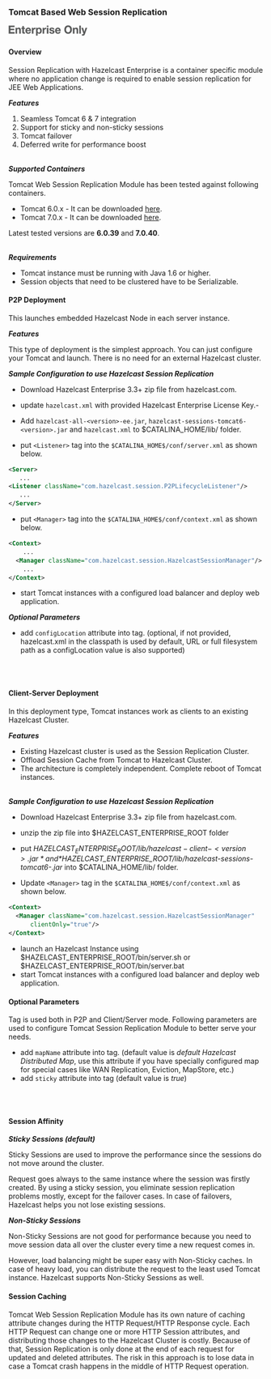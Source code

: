 
### Tomcat Based Web Session Replication

![](images/enterprise-onlycopy.jpg)

#### Overview

Session Replication with Hazelcast Enterprise is a container specific module where no application change is required to enable session replication for JEE Web Applications. 

***Features***

1. Seamless Tomcat 6 & 7 integration
2. Support for sticky and non-sticky sessions
3. Tomcat failover
4. Deferred write for performance boost
<br></br>

***Supported Containers***

Tomcat Web Session Replication Module has been tested against following containers.

- Tomcat 6.0.x - It can be downloaded [here](http://tomcat.apache.org/download-60.cgi).
- Tomcat 7.0.x - It can be downloaded [here](http://tomcat.apache.org/download-70.cgi).

Latest tested versions are **6.0.39** and **7.0.40**.
<br></br>

***Requirements***

 - Tomcat instance must be running with Java 1.6 or higher.
 - Session objects that need to be clustered have to be Serializable.

#### P2P Deployment

This launches embedded Hazelcast Node in each server instance.

***Features***

This type of deployment is the simplest approach. You can just configure your Tomcat and launch. There is no need for an  external Hazelcast cluster.

***Sample Configuration to use Hazelcast Session Replication***

- Download Hazelcast Enterprise 3.3+ zip file from hazelcast.com.
- update `hazelcast.xml` with provided Hazelcast Enterprise License Key.- 
- Add `hazelcast-all-<version>-ee.jar`, `hazelcast-sessions-tomcat6-<version>.jar` and `hazelcast.xml` to $CATALINA_HOME/lib/ folder.

- put `<Listener>` tag into the `$CATALINA_HOME$/conf/server.xml` as shown below.

 ```xml
<Server>
	...
 <Listener className="com.hazelcast.session.P2PLifecycleListener"/>
    ...
</Server>
```

- put `<Manager>` tag into the `$CATALINA_HOME$/conf/context.xml` as shown below.

```xml
<Context>
	...
  <Manager className="com.hazelcast.session.HazelcastSessionManager"/>
    ...
</Context>
```

- start Tomcat instances with a configured load balancer and deploy web application.

***Optional <Listener> Parameters***
- add `configLocation` attribute into <Listener> tag. (optional, if not provided, hazelcast.xml in the classpath is used by default, URL or full filesystem path as a configLocation value is also supported)

<br></br>

#### Client-Server Deployment

In this deployment type, Tomcat instances work as clients to an existing Hazelcast Cluster.

***Features***

-	Existing Hazelcast cluster is used as the Session Replication Cluster.
-	Offload Session Cache from Tomcat to Hazelcast Cluster.
-	The architecture is completely independent. Complete reboot of Tomcat instances.
<br></br>

***Sample Configuration to use Hazelcast Session Replication***

- Download Hazelcast Enterprise 3.3+ zip file from hazelcast.com.
- unzip the zip file into $HAZELCAST_ENTERPRISE_ROOT folder
- put *$HAZELCAST_ENTERPRISE_ROOT/lib/hazelcast-client-<version>.jar* and *$HAZELCAST_ENTERPRISE_ROOT/lib/hazelcast-sessions-tomcat6-<version>.jar* into $CATALINA_HOME/lib/ folder.

- Update `<Manager>` tag in the `$CATALINA_HOME$/conf/context.xml` as shown below.

```xml
<Context>
  <Manager className="com.hazelcast.session.HazelcastSessionManager"
      clientOnly="true"/>
</Context>
```
- launch an Hazelcast Instance using $HAZELCAST_ENTERPRISE_ROOT/bin/server.sh or $HAZELCAST_ENTERPRISE_ROOT/bin/server.bat
- start Tomcat instances with a configured load balancer and deploy web application.


#### Optional <Manager> Parameters

<Manager> Tag is used both in P2P and Client/Server mode. Following parameters are used to configure Tomcat Session Replication Module to better serve your needs.

- add `mapName` attribute into <Manager> tag. (default value is *default Hazelcast Distributed Map*, use this attribute if you have specially configured map for special cases like WAN Replication, Eviction, MapStore, etc.)
- add `sticky` attribute into <Manager> tag (default value is *true*)

<br></br>

#### Session Affinity 

***Sticky Sessions (default)***

Sticky Sessions are used to improve the performance since the sessions do not move around the cluster.
 
Request goes always to the same instance where the session was firstly created. By using a sticky session, you eliminate session replication problems mostly, except for the failover cases. In case of failovers, Hazelcast helps you not lose existing sessions.


***Non-Sticky Sessions***

Non-Sticky Sessions are not good for performance because you need to move session data all over the cluster every time a new request comes in.

However, load balancing might be super easy with Non-Sticky caches. In case of heavy load, you can distribute the request to the least used Tomcat instance. Hazelcast supports Non-Sticky Sessions as well. 

#### Session Caching

Tomcat Web Session Replication Module has its own nature of caching attribute changes during the HTTP Request/HTTP Response cycle. Each HTTP Request can change one or more HTTP Session attributes, and distributing those changes to the Hazelcast Cluster is costly. Because of that, Session Replication is only done at the end of each request for updated and deleted attributes. The risk in this approach is to lose data in case a Tomcat crash happens in the middle of HTTP Request operation.


<br></br>